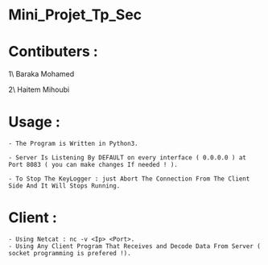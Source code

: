 #                                              Mini_Projet_Tp_Sec  

# Contibuters : 

  1\ Baraka Mohamed
  
  2\ Haitem Mihoubi 
   
# Usage : 

    - The Program is Written in Python3.
  
    - Server Is Listening By DEFAULT on every interface ( 0.0.0.0 ) at Port 8083 ( you can make changes If needed ! ).
    
    - To Stop The KeyLogger : just Abort The Connection From The Client Side And It Will Stops Running.

# Client : 

    - Using Netcat : nc -v <Ip> <Port>.
    - Using Any Client Program That Receives and Decode Data From Server ( socket programming is prefered !).
